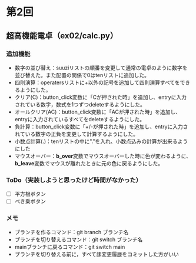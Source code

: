 # 第2回
## 超高機能電卓（ex02/calc.py）
### 追加機能
- 数字の並び替え：suuziリストの順番を変更して通常の電卓のように数字を並び替えた。また配置の関係で0はtenリストに追加した。
- 四則演算：operatersリストに+以外の記号を追加して四則演算すべてをできるようにした。
- クリア(C)：button_click変数に「Cが押された時」を追加し、entryに入力されている数字，数式を1つずつdeleteするようにした。
- オールクリア(AC)：button_click変数に「ACが押された時」を追加し、entryに入力されているすべてをdeleteするようにした。
- 負計算：button_click変数に「+/-が押された時」を追加し、entryに入力されている数字の正負を変更して計算するようにした。
- 小数点計算(.)：tenリストの中に"."を入れ、小数点込みの計算が出来るようにした
- マウスオーバー：**b_over**変数でマウスオーバーした時に色が変わるように、**b_leave**変数でマウスが離れたときに元の色に戻るようにした。
### ToDo（実装しようと思ったけど時間がなかった）
- [ ] 平方根ボタン
- [ ] べき乗ボタン
### メモ
- ブランチを作るコマンド：git branch ブランチ名
- ブランチを切り替えるコマンド：git switch ブランチ名
- mainブランチに戻るコマンド：git switch main
- ブランチを切り替える前に，すべて䛾変更履歴をコミットした方がいい